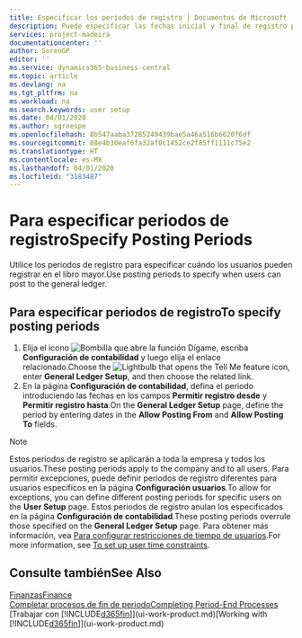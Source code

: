 ```yaml
---
title: Especificar los periodos de registro | Documentos de Microsoft
description: Puede especificar las fechas inicial y final de registro para configurar cuándo pueden los usuarios hacer registros en la contabilidad.
services: project-madeira
documentationcenter: ''
author: SorenGP
editor: ''
ms.service: dynamics365-business-central
ms.topic: article
ms.devlang: na
ms.tgt_pltfrm: na
ms.workload: na
ms.search.keywords: user setup
ms.date: 04/01/2020
ms.author: sgroespe
ms.openlocfilehash: 8b547aaba37285249439bae5a46a516b6620f6df
ms.sourcegitcommit: 88e4b30eaf6fa32af0c1452ce2f85ff1111c75e2
ms.translationtype: HT
ms.contentlocale: es-MX
ms.lasthandoff: 04/01/2020
ms.locfileid: "3183487"
---
```

# <a name="specify-posting-periods"></a><span data-ttu-id="970cd-103">Para especificar periodos de registro</span><span class="sxs-lookup"><span data-stu-id="970cd-103">Specify Posting Periods</span></span>
<span data-ttu-id="970cd-104">Utilice los periodos de registro para especificar cuándo los usuarios pueden registrar en el libro mayor.</span><span class="sxs-lookup"><span data-stu-id="970cd-104">Use posting periods to specify when users can post to the general ledger.</span></span>  

## <a name="to-specify-posting-periods"></a><span data-ttu-id="970cd-105">Para especificar periodos de registro</span><span class="sxs-lookup"><span data-stu-id="970cd-105">To specify posting periods</span></span>
1. <span data-ttu-id="970cd-106">Elija el icono ![Bombilla que abre la función Dígame](media/ui-search/search_small.png "Dígame qué desea hacer"), escriba **Configuración de contabilidad** y luego elija el enlace relacionado.</span><span class="sxs-lookup"><span data-stu-id="970cd-106">Choose the ![Lightbulb that opens the Tell Me feature](media/ui-search/search_small.png "Tell me what you want to do") icon, enter **General Ledger Setup**, and then choose the related link.</span></span>  
2. <span data-ttu-id="970cd-107">En la página **Configuración de contabilidad**, defina el periodo introduciendo las fechas en los campos **Permitir registro desde** y **Permitir registro hasta**.</span><span class="sxs-lookup"><span data-stu-id="970cd-107">On the **General Ledger Setup** page, define the period by entering dates in the **Allow Posting From** and **Allow Posting To** fields.</span></span>  

> [!NOTE]  
>   <span data-ttu-id="970cd-108">Estos periodos de registro se aplicarán a toda la empresa y todos los usuarios.</span><span class="sxs-lookup"><span data-stu-id="970cd-108">These posting periods apply to the company and to all users.</span></span> <span data-ttu-id="970cd-109">Para permitir excepciones, puede definir periodos de registro diferentes para usuarios específicos en la página **Configuración usuarios**.</span><span class="sxs-lookup"><span data-stu-id="970cd-109">To allow for exceptions, you can define different posting periods for specific users on the **User Setup** page.</span></span> <span data-ttu-id="970cd-110">Estos periodos de registro anulan los especificados en la página **Configuración de contabilidad**.</span><span class="sxs-lookup"><span data-stu-id="970cd-110">These posting periods overrule those specified on the **General Ledger Setup** page.</span></span> <span data-ttu-id="970cd-111">Para obtener más información, vea [Para configurar restricciones de tiempo de usuarios](ui-define-granular-permissions.md#to-set-up-user-time-constraints).</span><span class="sxs-lookup"><span data-stu-id="970cd-111">For more information, see [To set up user time constraints](ui-define-granular-permissions.md#to-set-up-user-time-constraints).</span></span>

## <a name="see-also"></a><span data-ttu-id="970cd-112">Consulte también</span><span class="sxs-lookup"><span data-stu-id="970cd-112">See Also</span></span>
[<span data-ttu-id="970cd-113">Finanzas</span><span class="sxs-lookup"><span data-stu-id="970cd-113">Finance</span></span>](finance.md)  
[<span data-ttu-id="970cd-114">Completar procesos de fin de periodo</span><span class="sxs-lookup"><span data-stu-id="970cd-114">Completing Period-End Processes</span></span>](year-how-complete-period-end-processes.md)  
<span data-ttu-id="970cd-115">[Trabajar con [!INCLUDE[d365fin](includes/d365fin_md.md)]](ui-work-product.md)</span><span class="sxs-lookup"><span data-stu-id="970cd-115">[Working with [!INCLUDE[d365fin](includes/d365fin_md.md)]](ui-work-product.md)</span></span>

